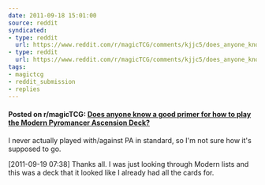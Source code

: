 ```yaml
---
date: 2011-09-18 15:01:00
source: reddit
syndicated:
- type: reddit
  url: https://www.reddit.com/r/magicTCG/comments/kjjc5/does_anyone_know_a_good_primer_for_how_to_play/
- type: reddit
  url: https://www.reddit.com/r/magicTCG/comments/kjjc5/does_anyone_know_a_good_primer_for_how_to_play/c2kuq9j/
tags:
- magictcg
- reddit_submission
- replies
---
```


#### Posted on r/magicTCG: [Does anyone know a good primer for how to play the Modern Pyromancer Ascension Deck?](https://reddit.com/r/magicTCG/comments/kjjc5/does_anyone_know_a_good_primer_for_how_to_play/)

I never actually played with/against PA in standard, so I'm not sure how it's supposed to go.

<time>[2011-09-19 07:38] </time> Thanks all. I was just looking through Modern lists and this was a deck that it looked like I already had all the cards for.